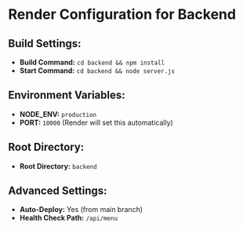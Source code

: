 # Render Configuration for Backend

## Build Settings:
- **Build Command:** `cd backend && npm install`
- **Start Command:** `cd backend && node server.js`

## Environment Variables:
- **NODE_ENV:** `production`
- **PORT:** `10000` (Render will set this automatically)

## Root Directory:
- **Root Directory:** `backend`

## Advanced Settings:
- **Auto-Deploy:** Yes (from main branch)
- **Health Check Path:** `/api/menu`
